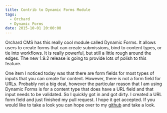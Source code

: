```yaml
---
title: Contrib to Dynamic Forms Module
tags:
  - Orchard
  - Dynamic Forms
date: 2015-10-01 20:00:00
---
```


Orchard CMS has this really cool module called Dynamic Forms.  It allows users
to create forms that can create submissions, bind to content types, or tie into
workflows. It is really powerful, but still a little rough around the edges. The
new 1.9.2 release is going to provide lots of polish to this feature.

One item I noticed today was that there are form fields for most types of inputs
that you can create for content.  However, there is not a form field for URLs.
Probably not a big deal, however the particular reason that I am using Dynamic
Forms is for a content type that does have a URL field and that input needs to
be validated. So I quickly got in and got dirty. I created a URL form field and
just finished my pull request.  I hope it get accepted. If you would like to
take a look you can hope over to my [github](https://github.com/phillipsj) and take a look.